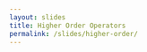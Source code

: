 ```yaml
---
layout: slides
title: Higher Order Operators
permalink: /slides/higher-order/
---
```


<section data-markdown data-separator="^\n---\n$" data-separator-vertical="^\n--\n$">
<script type="text/template">

![Bonsai](../../assets/images/bonsai-lettering.svg)

### Higher Order Operators
[bonsai-rx.org](http://bonsai-rx.org)

---

<!-- .element: data-transition="default none" -->
###### Transform

![Transform](../../assets/images/transform.svg)

--

<!-- .element: data-transition="default none" -->
###### Select

![Select](../../assets/images/select.svg)

--

<!-- .element: data-transition="none default" -->
###### SelectMany

![SelectMany](../../assets/images/selectmany.svg)

--

<!-- .element: data-transition="none default" -->
###### SelectMany: Play audio on cue

![SelectMany](../../assets/images/selectmany-playsound-1.svg)

--

<!-- .element: data-transition="none default" -->
###### SelectMany: Play audio on cue

![SelectMany](../../assets/images/selectmany-playsound-2.svg)

---

<!-- .element: data-transition="default none" -->
###### Buffer

![Buffer](../../assets/images/buffer.svg)

--

<!-- .element: data-transition="none default" -->
###### Buffer: Moving Average

![SelectMany](../../assets/images/buffer-movingaverage.svg)

---

<!-- .element: data-transition="default none" -->
###### TriggeredBuffer

![TriggeredBuffer](../../assets/images/triggeredbuffer.svg)

--

<!-- .element: data-transition="none default" -->
###### TriggeredBuffer: Signal Snapshot

![SelectMany](../../assets/images/triggeredbuffer-snapshot.svg)

---

###### Window

![Window](../../assets/images/window.svg)

---

<!-- .element: data-transition="default none" -->
###### TriggeredWindow

![TriggeredWindow](../../assets/images/triggeredwindow.svg)

--

<!-- .element: data-transition="none default" -->
###### TriggeredWindow: Record triggered video

![SelectMany](../../assets/images/triggeredwindow-recordclip.svg)

---

### Higher-Order Operators

![Concatenate video files using first order operators](../../assets/images/concatfile-firstorder.svg)

--

###### Enumerate Files

![Enumerate all file names in a folder](../../assets/images/concatfile-enumeratefiles.svg)

--

###### Create Observable

![Create sequences of frames from file names](../../assets/images/concatfile-observable.svg)

--

###### Concat

![Combine all sequences of frames into a single sequence](../../assets/images/concatfile-combine.svg)

--

###### Higher-Order: Batch concatenate multiple videos

![SelectMany](../../assets/images/higherorder-concatfiles.svg)

---

### Representing discrete states

**State**
<!-- .element: class="fragment" data-fragment-index="1" style="display: inline-block; vertical-align: middle;" -->

<small>"the particular condition that someone or something is in at a specific time"</small>
<!-- .element: class="fragment" data-fragment-index="1" style="display: inline-block; vertical-align: middle;" -->
<small>"a physical condition as regards internal or molecular form or structure"</small>
<!-- .element: class="fragment" data-fragment-index="2" style="display: inline-block; vertical-align: middle;" -->

**Event**
<!-- .element: class="fragment" data-fragment-index="3" style="display: inline-block; vertical-align: middle;" -->

<small>"a thing that happens or takes place, especially one of importance"</small>
<!-- .element: class="fragment" data-fragment-index="3" style="display: inline-block; vertical-align: middle;" -->
<small>"a single occurrence of a process, e.g. the ionization of one atom"</small>
<!-- .element: class="fragment" data-fragment-index="4" style="display: inline-block; vertical-align: middle;" -->

<small>source: <a href="https://en.oxforddictionaries.com/">Oxford English Living Dictionaries</a></small>
<!-- .element: class="fragment" data-fragment-index="1" style="display: inline-block; position: absolute; right: 0px;" -->

--

#### Working Definition

**State** → Extended

**Event** → Punctate

---

<!-- .element: data-transition="default none" -->
![SelectMany](../../assets/images/selectmany-events-hidden.svg)

--

<!-- .element: data-transition="none none" -->
![SelectMany](../../assets/images/selectmany-events-in.svg)

--

<!-- .element: data-transition="none none" -->
![SelectMany](../../assets/images/selectmany-states.svg)

--

<!-- .element: data-transition="none default" -->
![SelectMany](../../assets/images/selectmany-events-out.svg)

---

###### Merge

![Merge](../../assets/images/merge.svg)

---

###### Amb

![Amb](../../assets/images/amb.svg)

---

###### Concat

![Concat](../../assets/images/concat.svg)

---

### Sharing observable sequences

![Branching](../../assets/images/branching-simple.svg)
<!-- .element: style="display: inline-block; vertical-align: top;" -->
![Subjects (Publish)](../../assets/images/subjects-publish-simple.svg)
<!-- .element: class="fragment" style="display: inline-block; vertical-align: top; padding-left: 120px;" -->

--

### Sharing observable sequences

![Publish](../../assets/images/publish.svg)
<!-- .element: style="display: inline-block; vertical-align: top;" -->
![Replay](../../assets/images/replay.svg)
<!-- .element: class="fragment" style="display: inline-block; vertical-align: top; padding-left: 40px;" -->

--

### Sharing observable sequences

![Subjects (Publish)](../../assets/images/subjects-publish.svg)
<!-- .element: style="display: inline-block; vertical-align: top; padding-left: 120px;" -->
![Subjects (Replay)](../../assets/images/subjects-replay.svg)
<!-- .element: class="fragment" style="display: inline-block; vertical-align: top; padding-left: 120px;" -->

</script>
</section>
